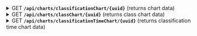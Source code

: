 <details>
 <summary>
    <span class="blue">GET</span> <code><b>/api/charts/classificationChart/{uuid}</b></code> (returns chart data)
</summary>

##### Query Parameters

> | name                   | type     | data type         | description                                |
> |------------------------|----------|-------------------|--------------------------------------------|
> | files                  | required | string[]          | a list of all used file names              |
> | filters.date.from      | optional | Date              | start of range of valid dates              |
> | filters.date.to        | optional | Date              | end of range of valid dates                |
> | filters.ip             | optional | string            | only ip to be returned                     |
> | filters.text           | optional | string            | text to be included in the content         |
> | filters.regex          | optional | bool              | if the text should be interpreted as regex |


##### Responses

> | http code | response                                            |
> |-----------|-----------------------------------------------------|
> | `200`     | `{data: {classification: string, count: number}[]}` |
> | `400`     | bad request                                         |

</details>

<details>
 <summary>
    <span class="blue">GET</span> <code><b>/api/charts/classChart/{uuid}</b></code> (returns class chart data)
</summary>

##### Query Parameters

> | name                   | type     | data type         | description                                |
> |------------------------|----------|-------------------|--------------------------------------------|
> | files                  | required | string[]          | a list of all used file names              |
> | filters.date.from      | optional | Date              | start of range of valid dates              |
> | filters.date.to        | optional | Date              | end of range of valid dates                |
> | filters.ip             | optional | string            | only ip to be returned                     |
> | filters.text           | optional | string            | text to be included in the content         |
> | filters.regex          | optional | bool              | if the text should be interpreted as regex |


##### Responses

> | http code | response                                        |
> |-----------|-------------------------------------------------|
> | `200`     | `{data: {java_class: string, count: number}[]}` |
> | `400`     | bad request                                     |

</details>

<details>
 <summary>
    <span class="blue">GET</span> <code><b>/api/charts/classificationTimeChart/{uuid}</b></code> (returns classification time chart data)
</summary>

##### Query Parameters

> | name                   | type     | data type         | description                                |
> |------------------------|----------|-------------------|--------------------------------------------|
> | files                  | required | string[]          | a list of all used file names              |
> | filters.date.from      | optional | Date              | start of range of valid dates              |
> | filters.date.to        | optional | Date              | end of range of valid dates                |
> | filters.ip             | optional | string            | only ip to be returned                     |
> | filters.text           | optional | string            | text to be included in the content         |
> | filters.regex          | optional | bool              | if the text should be interpreted as regex |


##### Responses

> | http code | response                                           |
> |-----------|----------------------------------------------------|
> | `200`     | `{data: { <date>: { <classification>: number } }}` |
> | `400`     | bad request                                        |

</details>